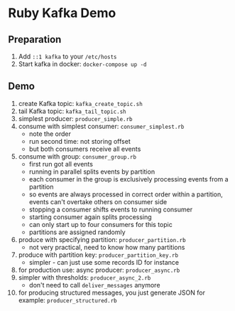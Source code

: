 # Ruby Kafka Demo

## Preparation

1. Add `::1 kafka` to your `/etc/hosts`
2. Start kafka in docker: `docker-compose up -d`

## Demo

1. create Kafka topic: `kafka_create_topic.sh`
2. tail Kafka topic: `kafka_tail_topic.sh`
3. simplest producer: `producer_simple.rb`
4. consume with simplest consumer: `consumer_simplest.rb`
   - note the order
   - run second time: not storing offset
   - but both consumers receive all events
5. consume with group: `consumer_group.rb`
   - first run got all events
   - running in parallel splits events by partition
   - each consumer in the group is exclusively processing events from a partition
   - so events are always processed in correct order within a partition, events can't overtake others on consumer side
   - stopping a consumer shifts events to running consumer
   - starting consumer again splits processing
   - can only start up to four consumers for this topic
   - partitions are assigned randomly
6. produce with specifying partition: `producer_partition.rb`
   - not very practical, need to know how many partitions
7. produce with partition key: `producer_partition_key.rb`
   - simpler - can just use some records ID for instance
8. for production use: async producer: `producer_async.rb`
9. simpler with thresholds: `producer_async_2.rb`
   - don't need to call `deliver_messages` anymore
10. for producing structured messages, you just generate JSON for example: `producer_structured.rb`
